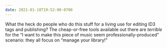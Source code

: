 ```yaml
---
date: 2021-01-18T19:52:00-0700
---
```


What the heck do people who do this stuff for a living use for editing ID3 tags and publishing? The cheap-or-free tools available out there are *terrible* for the “I want to make this piece of music seem professionally-produced” scenario: they all focus on “manage your library!”